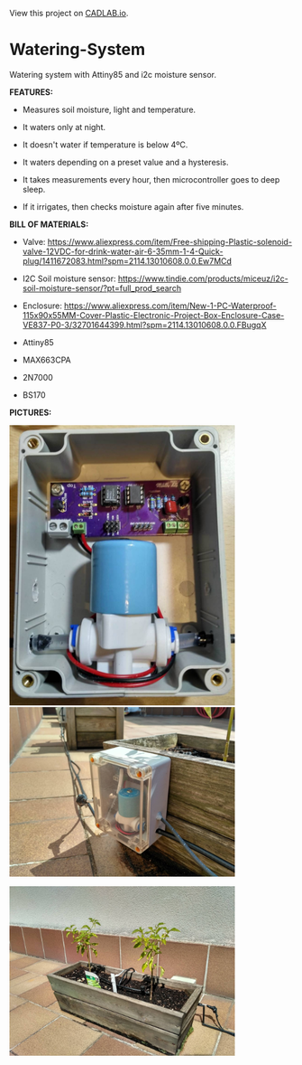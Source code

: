 View this project on [CADLAB.io](https://cadlab.io/node/1000). 

# Watering-System
Watering system with Attiny85 and i2c moisture sensor.



**FEATURES:**

 - Measures soil moisture, light and temperature.
 - It waters only at night.
 - It doesn't water if temperature is below 4ºC.
 - It waters depending on a preset value and a hysteresis.

 - It takes measurements every hour, then microcontroller goes to deep sleep.
 - If it irrigates, then checks moisture again after five minutes.



**BILL OF MATERIALS:**

 - Valve: https://www.aliexpress.com/item/Free-shipping-Plastic-solenoid-valve-12VDC-for-drink-water-air-6-35mm-1-4-Quick-plug/1411672083.html?spm=2114.13010608.0.0.Ew7MCd
 
 - I2C Soil moisture sensor: https://www.tindie.com/products/miceuz/i2c-soil-moisture-sensor/?pt=full_prod_search
 
 - Enclosure: https://www.aliexpress.com/item/New-1-PC-Waterproof-115x90x55MM-Cover-Plastic-Electronic-Project-Box-Enclosure-Case-VE837-P0-3/32701644399.html?spm=2114.13010608.0.0.FBugqX
 
 - Attiny85
 - MAX663CPA
 - 2N7000
 - BS170

**PICTURES:**


<img src="images/IMG_20170227.jpg" width=400> <img src="images/IMG_20170725_162849_HDR.jpg" width=400>

<img src="images/IMG_20170725_162759_HDR.jpg" width=400>
